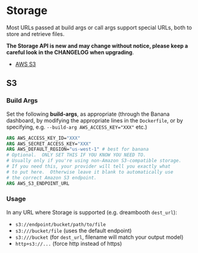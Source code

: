 # Storage

Most URLs passed at build args or call args support special URLs, both to
store and retrieve files.

**The Storage API is new and may change without notice, please keep a
careful look in the CHANGELOG when upgrading**.

* [AWS S3](#s3)

<a name="s3"></a>
## S3

### Build Args

Set the following **build-args**, as appropriate (through the Banana dashboard,
by modifying the appropriate lines in the `Dockerfile`, or by specifying, e.g.
`--build-arg AWS_ACCESS_KEY="XXX"` etc.)

```Dockerfile
ARG AWS_ACCESS_KEY_ID="XXX"
ARG AWS_SECRET_ACCESS_KEY="XXX"
ARG AWS_DEFAULT_REGION="us-west-1" # best for banana
# Optional.  ONLY SET THIS IF YOU KNOW YOU NEED TO.
# Usually only if you're using non-Amazon S3-compatible storage.
# If you need this, your provider will tell you exactly what
# to put here.  Otherwise leave it blank to automatically use
# the correct Amazon S3 endpoint.
ARG AWS_S3_ENDPOINT_URL
```

### Usage

In any URL where Storage is supported (e.g. dreambooth `dest_url`):

  * `s3://endpoint/bucket/path/to/file`
  * `s3:///bucket/file` (uses the default endpoint)
  * `s3:///bucket` (for `dest_url`, filename will match your output model)
  * `http+s3://...` (force http instead of https)
